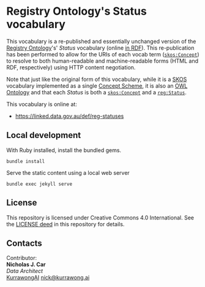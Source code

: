 # Registry Ontology's Status vocabulary
<p>This vocabulary is a re-published and essentially unchanged version of the <a href="http://epimorphics.com/public/vocabulary/Registry.html">Registry Ontology</a>'s' <em>Status</em> vocabulary (online <a href="http://purl.org/linked-data/registry"> in RDF</a>). This re-publication has been performed to allow for the URIs of each vocab term (<code><a href="http://www.w3.org/2008/05/skos#Concept">skos:Concept</a></code>) to resolve to both human-readable and machine-readable forms (HTML and RDF, respectively) using HTTP content negotiation.</p>
<p>Note that just like the original form of this vocabulary, while it is a <a href="https://www.w3.org/2008/05/skos">SKOS</a> vocabulary implemented as a single <a href="http://www.w3.org/2008/05/skos#ConceptScheme">Concept Scheme</a>, it is also an <a href="https://www.w3.org/TR/owl2-overview/">OWL Ontology</a> and that each <em>Status</em> is both a <code><a href="http://www.w3.org/2008/05/skos#Concept">skos:Concept</a></code> and a <code><a href="http://purl.org/linked-data/registry#Status">reg:Status</a></code>.</p>

This vocabulary is online at:

* <https://linked.data.gov.au/def/reg-statuses>

## Local development

With Ruby installed, install the bundled gems.

```
bundle install
```

Serve the static content using a local web server

```
bundle exec jekyll serve
```

## License
This repository is licensed under Creative Commons 4.0 International. See the [LICENSE deed](LICENSE) in this repository for details.

## Contacts
Contributor:  
**Nicholas J. Car**  
*Data Architect*  
[KurrawongAI](https://kurrawong.ai)
<nick@kurrawong.ai>  
